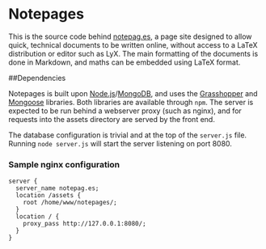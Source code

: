 # Notepages

This is the source code behind [notepag.es][0], a page site designed to allow quick, technical documents to be written online, without access to a LaTeX distribution or editor such as LyX. The main formatting of the documents is done in Markdown, and maths can be embedded using LaTeX format.

  [0]: http://notepag.es/introduction

##Dependencies

Notepages is built upon [Node.js][1]/[MongoDB][2], and uses the [Grasshopper][3] and [Mongoose][4] libraries. Both libraries are available through `npm`. The server is expected to be run behind a webserver proxy (such as nginx), and for requests into the assets directory are served by the front end.

The database configuration is trivial and at the top of the `server.js` file. Running `node server.js` will start the server listening on port 8080.

  [1]: http://nodejs.org
  [2]: http://www.mongodb.org/
  [3]: https://github.com/tuxychandru/grasshopper
  [4]: https://github.com/LearnBoost/mongoose

### Sample nginx configuration

    server {
      server_name notepag.es;
      location /assets {
        root /home/www/notepages/;
      }
      location / {
        proxy_pass http://127.0.0.1:8080/;
      }
    }
